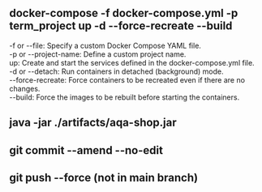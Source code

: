 ## docker-compose -f docker-compose.yml -p term_project up -d --force-recreate --build
-f or --file: Specify a custom Docker Compose YAML file.  
-p or --project-name: Define a custom project name.  
up: Create and start the services defined in the docker-compose.yml file.  
-d or --detach: Run containers in detached (background) mode.  
--force-recreate: Force containers to be recreated even if there are no changes.  
--build: Force the images to be rebuilt before starting the containers.  

## java -jar ./artifacts/aqa-shop.jar

## git commit --amend --no-edit
## git push --force (not in main branch)